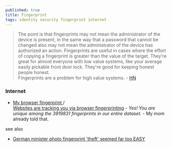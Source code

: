 ```yaml
---
published: true
title: Fingerprint
tags: identity security fingerprint internet
---
```

> The point is that fingerprints may not mean the administrator of the device is present, in the same way that a password that cannot be changed also may not mean the administrator of the device has authorized an action.
> Fingerprints are useful in cases where the effort of copying a fingerprint is greater than the value of the target. They're great for almost everyone with low value systems, like your average easily pickable front door lock. They're good for keeping honest people honest.  
> Fingerprints are a problem for high value systems. - [HN](https://news.ycombinator.com/item?id=31752840)

<link rel="shortcut icon" href="https://www.pngall.com/wp-content/uploads/2016/06/Fingerprint-Free-Download-PNG.png" type="image/x-icon" />

### Internet
- [My browser fingerprint ](https://www.amiunique.org/fingerprint) / [ 	
	Websites are tracking you via browser fingerprinting](https://news.ycombinator.com/item?id=44313206) - _Yes! You are unique among the 3919831 fingerprints in our entire dataset._ - My mom already told that.

see also
- [German minister photo fingerprint 'theft' seemed far too EASY](https://www.theregister.com/2014/12/30/hacking_fingerprints_get_a_hires_pic_and_commercial_software/)
